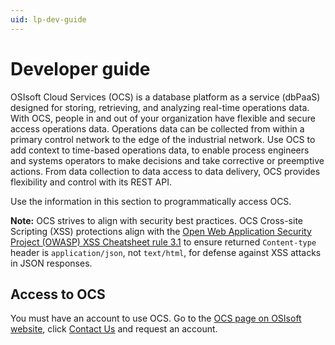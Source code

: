 ```yaml
---
uid: lp-dev-guide
--- 
```


# Developer guide

OSIsoft Cloud Services (OCS) is a database platform as a service (dbPaaS) designed for storing, retrieving, and analyzing real-time operations data. With OCS, people in and out of your organization have flexible and secure access operations data. Operations data can be collected from within a primary control network to the edge of the industrial network. Use OCS to add context to time-based operations data, to enable process engineers and systems operators to make decisions and take corrective or preemptive actions. From data collection to data access to data delivery, OCS provides flexibility and control with its REST API. 

Use the information in this section to programmatically access OCS.

**Note:** OCS strives to align with security best practices. OCS Cross-site Scripting (XSS) protections align with the [Open Web Application Security Project (OWASP) XSS Cheatsheet rule 3.1](https://cheatsheetseries.owasp.org/cheatsheets/Cross_Site_Scripting_Prevention_Cheat_Sheet.html#rule-31-html-encode-json-values-in-an-html-context-and-read-the-data-with-jsonparse) to ensure returned `Content-type` header is `application/json`, not `text/html`, for defense against XSS attacks in JSON responses.

## Access to OCS

You must have an account to use OCS. Go to the [OCS page on OSIsoft website](https://www.osisoft.com/pi-system/pi-cloud/osisoft-cloud-services), click [Contact Us](https://www.osisoft.com/contact) and request an account.
